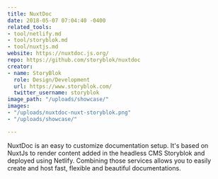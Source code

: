 ```yaml
---
title: NuxtDoc
date: 2018-05-07 07:04:40 -0400
related_tools:
- tool/netlify.md
- tool/storyblok.md
- tool/nuxtjs.md
website: https://nuxtdoc.js.org/
repo: https://github.com/storyblok/nuxtdoc
creator:
- name: StoryBlok
  role: Design/Development
  url: https://www.storyblok.com/
  twitter_username: storyblok
image_path: "/uploads/showcase/"
images:
- "/uploads/nuxtdoc-nuxt-storyblok.png"
- "/uploads/showcase/"

---
```

NuxtDoc is an easy to customize documentation setup. It's based on  NuxtJs to render content added in the headless CMS Storyblok and  deployed using Netlify. Combining those services allows you to easily  create and host fast, flexible and beautiful documentations.